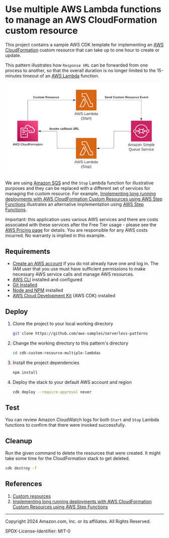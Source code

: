 # Use multiple AWS Lambda functions to manage an AWS CloudFormation custom resource

This project contains a sample AWS CDK template for implementing an [AWS CloudFormation](https://aws.amazon.com/cloudformation/) custom resource that can take up to one hour to create or update.

This pattern illustrates how `Response URL` can be forwarded from one process to another, so that the overall duration is no longer limited to the 15-minutes timeout of an [AWS Lambda](https://aws.amazon.com/lambda/) function.

![Architecture Diagram](./image/architecture.png)

We are using [Amazon SQS](https://aws.amazon.com/sqs/) and the `Stop` Lambda function for illustrative purposes and they can be replaced with a different set of services for managing the custom resource. For example, [Implementing long running deployments with AWS CloudFormation Custom Resources using AWS Step Functions](https://aws.amazon.com/blogs/devops/implementing-long-running-deployments-with-aws-cloudformation-custom-resources-using-aws-step-functions/) illustrates an alternative implementation using [AWS Step Functions](https://aws.amazon.com/step-functions/).

Important: this application uses various AWS services and there are costs associated with these services after the Free Tier usage - please see the [AWS Pricing page](https://aws.amazon.com/pricing/) for details. You are responsible for any AWS costs incurred. No warranty is implied in this example.

## Requirements

* [Create an AWS account](https://portal.aws.amazon.com/gp/aws/developer/registration/index.html) if you do not already have one and log in. The IAM user that you use must have sufficient permissions to make necessary AWS service calls and manage AWS resources.
* [AWS CLI](https://docs.aws.amazon.com/cli/latest/userguide/install-cliv2.html) installed and configured
* [Git Installed](https://git-scm.com/book/en/v2/Getting-Started-Installing-Git)
* [Node and NPM](https://nodejs.org/en/download/) installed
* [AWS Cloud Development Kit](https://docs.aws.amazon.com/cdk/latest/guide/cli.html) (AWS CDK) installed

## Deploy

1. Clone the project to your local working directory

   ```sh
   git clone https://github.com/aws-samples/serverless-patterns
   ```

1. Change the working directory to this pattern's directory

   ```sh
   cd cdk-custom-resource-multiple-lambdas
   ```

1. Install the project dependencies

   ```sh
   npm install
   ```

1. Deploy the stack to your default AWS account and region

   ```sh
   cdk deploy --require-approval never
   ```

## Test

You can review Amazon CloudWatch logs for both `Start` and `Stop` Lambda functions to confirm that there were invoked successfully.

## Cleanup

Run the given command to delete the resources that were created. It might take some time for the CloudFormation stack to get deleted.

```sh
cdk destroy -f
```

## References

1. [Custom resources](https://docs.aws.amazon.com/AWSCloudFormation/latest/UserGuide/template-custom-resources.html)
2. [Implementing long running deployments with AWS CloudFormation Custom Resources using AWS Step Functions](https://aws.amazon.com/blogs/devops/implementing-long-running-deployments-with-aws-cloudformation-custom-resources-using-aws-step-functions/)

----
Copyright 2024 Amazon.com, Inc. or its affiliates. All Rights Reserved.

SPDX-License-Identifier: MIT-0
